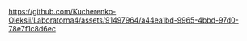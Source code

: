 



https://github.com/Kucherenko-Oleksii/Laboratorna4/assets/91497964/a44ea1bd-9965-4bbd-97d0-78e7f1c8d6ec

